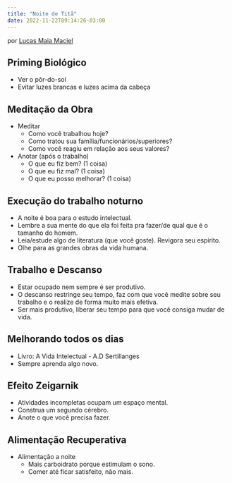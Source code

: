 ```yaml
---
title: "Noite de Titã"
date: 2022-11-22T09:14:26-03:00
---
```



por [Lucas Maia Maciel](https://instagram.com/lucasmaiamaciel)


## Priming Biológico
- Ver o pôr-do-sol
- Evitar luzes brancas e luzes acima da cabeça


## Meditação da Obra
- Meditar
    - Como você trabalhou hoje?
    - Como tratou sua família/funcionários/superiores?
    - Como você reagiu em relação aos seus valores?
- Anotar (após o trabalho)
    - O que eu fiz bem? (1 coisa)
    - O que eu fiz mal? (1 coisa)
    - O que eu posso melhorar? (1 coisa)


## Execução do trabalho noturno
- A noite é boa para o estudo intelectual.
- Lembre a sua mente do que ela foi feita pra fazer/de qual que é o tamanho do homem.
- Leia/estude algo de literatura (que você goste). Revigora seu espírito.
- Olhe para as grandes obras da vida humana.


## Trabalho e Descanso
- Estar ocupado nem sempre é ser produtivo.
- O descanso restringe seu tempo, faz com que você medite sobre seu trabalho e o realize de forma muito mais efetiva.
- Ser mais produtivo, liberar seu tempo para que você consiga mudar de vida.


## Melhorando todos os dias
- Livro: A Vida Intelectual - A.D Sertillanges
- Sempre aprenda algo novo. 


## Efeito Zeigarnik
- Atividades incompletas ocupam um espaço mental.
- Construa um segundo cérebro.
- Anote o que você precisa fazer.


## Alimentação Recuperativa
- Alimentação a noite
    - Mais carboidrato porque estimulam o sono.
    - Comer até ficar satisfeito, não mais.

